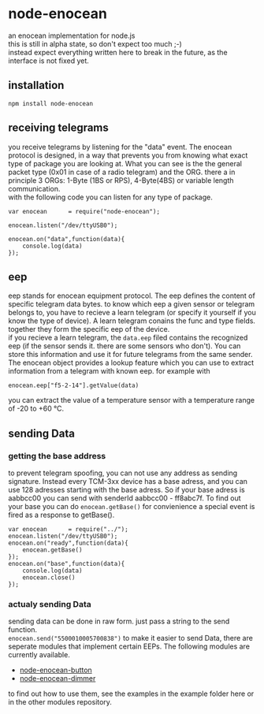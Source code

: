 # node-enocean
an enocean implementation for node.js   
this is still in alpha state, so don't expect too much ;-)    
instead expect everything written here to break in the future, as the interface is not fixed yet.

## installation
```
npm install node-enocean
```
## receiving telegrams
you receive telegrams by listening for the "data" event. The enocean protocol is designed, in a way that prevents you from knowing what exact type of package you are looking at. What you can see is the the general packet type (0x01 in case of a radio telegram) and the ORG. there a in principle 3 ORGs: 1-Byte (1BS or RPS), 4-Byte(4BS) or variable length communication.    
with the following code you can listen for any type of package.

```
var enocean      = require("node-enocean");

enocean.listen("/dev/ttyUSB0"); 

enocean.on("data",function(data){   
	console.log(data) 
});
```
## eep
eep stands for enocean equipment protocol. The eep defines the content of specific telegram data bytes. to know which eep a given sensor or telegram belongs to, you have to recieve a learn telegram (or specify it yourself if you know the type of device). A learn telegram conains the func and type fields. together they form the specific eep of the device.  
if you recieve a learn telegram, the `data.eep` filed contains the recognized eep (if the sensor sends it. there are some sensors who don't). You can store this information and use it for future telegrams from the same sender.
The enocean object provides a lookup feature which you can use to extract information from a telegram with known eep. for example with

```
enocean.eep["f5-2-14"].getValue(data)
```

you can extract the value of a temperature sensor with a temperature range of -20 to +60 °C.

## sending Data
### getting the base address
to prevent telegram spoofing, you can not use any address as sending signature. Instead every TCM-3xx device has a base adress, and you can use 128 adresses starting with the base adress. So if your base adress is aabbcc00 you can send with senderId aabbcc00 - ff8abc7f. To find out your base you can do `enocean.getBase()` for convienience a special event is fired as a response to getBase().
```
var enocean      = require("../");  
enocean.listen("/dev/ttyUSB0"); 
enocean.on("ready",function(data){   
    enocean.getBase()            
});
enocean.on("base",function(data){   
    console.log(data)  
    enocean.close()             
});
```
### actualy sending Data
sending data can be done in raw form. just pass a string to the send function.   
`enocean.send("5500010005700838")`
to make it easier to send Data, there are seperate modules that implement certain EEPs. The following modules are currently available.

* [node-enocean-button](https://github.com/Holger-Will/node-enocean-button)
* [node-enocean-dimmer](https://github.com/Holger-Will/node-enocean-dimmer)

to find out how to use them, see the examples in the example folder here or in the other modules repository.
